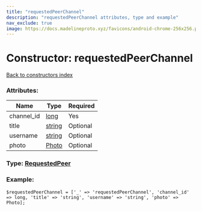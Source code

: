 ```yaml
---
title: "requestedPeerChannel"
description: "requestedPeerChannel attributes, type and example"
nav_exclude: true
image: https://docs.madelineproto.xyz/favicons/android-chrome-256x256.png
---
```

# Constructor: requestedPeerChannel  
[Back to constructors index](/API_docs/constructors/index.html)



### Attributes:

| Name     |    Type       | Required |
|----------|---------------|----------|
|channel\_id|[long](/API_docs/types/long.html) | Yes|
|title|[string](/API_docs/types/string.html) | Optional|
|username|[string](/API_docs/types/string.html) | Optional|
|photo|[Photo](/API_docs/types/Photo.html) | Optional|



### Type: [RequestedPeer](/API_docs/types/RequestedPeer.html)


### Example:

```
$requestedPeerChannel = ['_' => 'requestedPeerChannel', 'channel_id' => long, 'title' => 'string', 'username' => 'string', 'photo' => Photo];
```  

